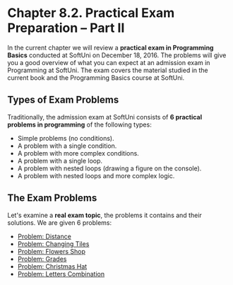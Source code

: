 # Chapter 8.2. Practical Exam Preparation – Part II

In the current chapter we will review a **practical exam in Programming Basics** conducted at SoftUni on December 18, 2016. The problems will give you a good overview of what you can expect at an admission exam in Programming at SoftUni. The exam covers the material studied in the current book and the Programming Basics course at SoftUni.

## Types of Exam Problems

Traditionally, the admission exam at SoftUni consists of **6 practical problems in programming** of the following types:

* Simple problems \(no conditions\).
* A problem with a single condition.
* A problem with more complex conditions.
* A problem with a single loop.
* A problem with nested loops \(drawing a figure on the console\).
* A problem with nested loops and more complex logic.

## The Exam Problems

Let's examine a **real exam topic**, the problems it contains and their solutions. We are given 6 problems:

* [Problem: Distance](/Content/Chapter-8-2-exam-preparation-part-2/distance/distance.md)
* [Problem: Changing Tiles](/Content/Chapter-8-2-exam-preparation-part-2/change-tiles/change-tiles.md)
* [Problem: Flowers Shop](/Content/Chapter-8-2-exam-preparation-part-2/flowers/flowers.md)
* [Problem: Grades](/Content/Chapter-8-2-exam-preparation-part-2/grades/grades.md)
* [Problem: Christmas Hat](/Content/Chapter-8-2-exam-preparation-part-2/christmas-hat/christmas-hat.md)
* [Problem: Letters Combination](/Content/Chapter-8-2-exam-preparation-part-2/letters-combinations/letters-combinations.md)
